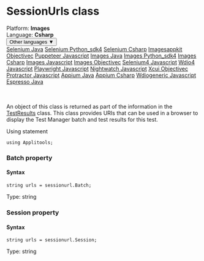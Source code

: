 # SessionUrls class
<div class='platform-bar-container-div'><div class='platform-bar-div'>Platform:  <b> Images</b>
</div><div class='platform-bar-div'>Language: <b>Csharp</b></div><div class='dropdown-button-container-div'><button class='sdk-language-dropdown-button'>Other languages ▼</button><div class='dropdown-content'>
<a href='../../selenium/java/sessionurls'>Selenium Java</a>
<a href='../../selenium/python_sdk4/sessionurls'>Selenium Python_sdk4</a>
<a href='../../selenium/csharp/sessionurls'>Selenium Csharp</a>
<a href='../../imagesappkit/objectivec/sessionurls'>Imagesappkit Objectivec</a>
<a href='../../puppeteer/javascript/sessionurls'>Puppeteer Javascript</a>
<a href='../../images/java/sessionurls'>Images Java</a>
<a href='../../images/python_sdk4/sessionurls'>Images Python_sdk4</a>
<a href='../../images/csharp/sessionurls'>Images Csharp</a>
<a href='../../images/javascript/sessionurls'>Images Javascript</a>
<a href='../../images/objectivec/sessionurls'>Images Objectivec</a>
<a href='../../selenium4/javascript/sessionurls'>Selenium4 Javascript</a>
<a href='../../wdio4/javascript/sessionurls'>Wdio4 Javascript</a>
<a href='../../playwright/javascript/sessionurls'>Playwright Javascript</a>
<a href='../../nightwatch/javascript/sessionurls'>Nightwatch Javascript</a>
<a href='../../xcui/objectivec/sessionurls'>Xcui Objectivec</a>
<a href='../../protractor/javascript/sessionurls'>Protractor Javascript</a>
<a href='../../appium/java/sessionurls'>Appium Java</a>
<a href='../../appium/csharp/sessionurls'>Appium Csharp</a>
<a href='../../wdiogeneric/javascript/sessionurls'>Wdiogeneric Javascript</a>
<a href='../../espresso/java/sessionurls'>Espresso Java</a>
</div></div><br /><br /></div>




An object of this class is returned as part of the information in the [TestResults](./testresults) class. This class provides URIs that can be used in a browser to display the Test Manager batch and test results for this test.

Using statement

    using Applitools;
    	


### Batch property
#### Syntax


    string urls = sessionurl.Batch;
    

Type: string

### Session property
#### Syntax


    string urls = sessionurl.Session;
    

Type: string
